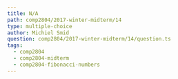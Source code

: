 ```yaml
---
title: N/A
path: comp2804/2017-winter-midterm/14
type: multiple-choice
author: Michiel Smid
question: comp2804/2017-winter-midterm/14/question.ts
tags:
  - comp2804
  - comp2804-midterm
  - comp2804-fibonacci-numbers
---
```

